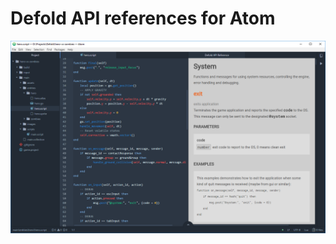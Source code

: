 # Defold API references for Atom

![SCREENSHOT](https://raw.githubusercontent.com/otapliger/defold-api/master/screenshot.png)
